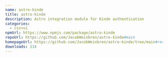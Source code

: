 ```yaml
---
name: astro-kinde
title: astro-kinde
description: Astro integration module for Kinde authentication
categories:
  - css+ui
npmUrl: https://www.npmjs.com/package/astro-kinde
repoUrl: https://github.com/JacobWeinbren/astro-kinde#main
homepageUrl: https://github.com/JacobWeinbren/astro-kinde/tree/main#readme
downloads: 114
---
```

